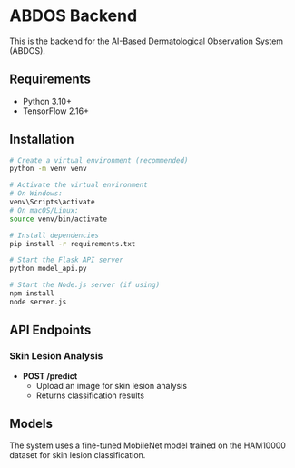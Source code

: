 # ABDOS Backend

This is the backend for the AI-Based Dermatological Observation System (ABDOS).

## Requirements

- Python 3.10+
- TensorFlow 2.16+

## Installation

```bash
# Create a virtual environment (recommended)
python -m venv venv

# Activate the virtual environment
# On Windows:
venv\Scripts\activate
# On macOS/Linux:
source venv/bin/activate

# Install dependencies
pip install -r requirements.txt

# Start the Flask API server
python model_api.py

# Start the Node.js server (if using)
npm install
node server.js
```

## API Endpoints

### Skin Lesion Analysis
- **POST /predict**
  - Upload an image for skin lesion analysis
  - Returns classification results

## Models

The system uses a fine-tuned MobileNet model trained on the HAM10000 dataset for skin lesion classification. 

